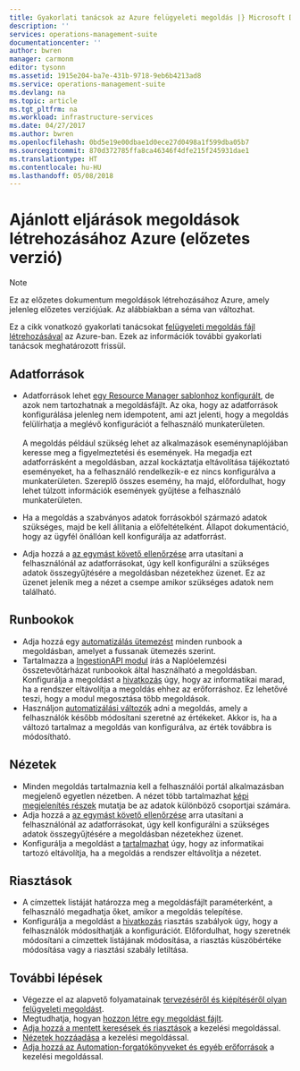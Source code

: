 ```yaml
---
title: Gyakorlati tanácsok az Azure felügyeleti megoldás |} Microsoft Docs
description: ''
services: operations-management-suite
documentationcenter: ''
author: bwren
manager: carmonm
editor: tysonn
ms.assetid: 1915e204-ba7e-431b-9718-9eb6b4213ad8
ms.service: operations-management-suite
ms.devlang: na
ms.topic: article
ms.tgt_pltfrm: na
ms.workload: infrastructure-services
ms.date: 04/27/2017
ms.author: bwren
ms.openlocfilehash: 0bd5e19e00dbae1d0ece27d0498a1f599dba05b7
ms.sourcegitcommit: 870d372785ffa8ca46346f4dfe215f245931dae1
ms.translationtype: HT
ms.contentlocale: hu-HU
ms.lasthandoff: 05/08/2018
---
```

# <a name="best-practices-for-creating-management-solutions-in-azure-preview"></a>Ajánlott eljárások megoldások létrehozásához Azure (előzetes verzió)
> [!NOTE]
> Ez az előzetes dokumentum megoldások létrehozásához Azure, amely jelenleg előzetes verziójúak. Az alábbiakban a séma van változhat.  

Ez a cikk vonatkozó gyakorlati tanácsokat [felügyeleti megoldás fájl létrehozásával](monitoring-solutions-solution-file.md) az Azure-ban.  Ezek az információk további gyakorlati tanácsok meghatározott frissül.

## <a name="data-sources"></a>Adatforrások
- Adatforrások lehet [egy Resource Manager sablonhoz konfigurált](../log-analytics/log-analytics-template-workspace-configuration.md), de azok nem tartozhatnak a megoldásfájlt.  Az oka, hogy az adatforrások konfigurálása jelenleg nem idempotent, ami azt jelenti, hogy a megoldás felülírhatja a meglévő konfigurációt a felhasználó munkaterületen.<br><br>A megoldás például szükség lehet az alkalmazások eseménynaplójában keresse meg a figyelmeztetési és események.  Ha megadja ezt adatforrásként a megoldásban, azzal kockáztatja eltávolítása tájékoztató eseményeket, ha a felhasználó rendelkezik-e ez nincs konfigurálva a munkaterületen.  Szereplő összes esemény, ha majd, előfordulhat, hogy lehet túlzott információk események gyűjtése a felhasználó munkaterületen.

- Ha a megoldás a szabványos adatok forrásokból származó adatok szükséges, majd be kell állítania a előfeltételként.  Állapot dokumentáció, hogy az ügyfél önállóan kell konfigurálja az adatforrást.  
- Adja hozzá a [az egymást követő ellenőrzése](../log-analytics/log-analytics-view-designer-tiles.md) arra utasítani a felhasználónál az adatforrásokat, úgy kell konfigurálni a szükséges adatok összegyűjtésére a megoldásban nézetekhez üzenet.  Ez az üzenet jelenik meg a nézet a csempe amikor szükséges adatok nem található.


## <a name="runbooks"></a>Runbookok
- Adja hozzá egy [automatizálás ütemezést](../automation/automation-schedules.md) minden runbook a megoldásban, amelyet a fussanak ütemezés szerint.
- Tartalmazza a [IngestionAPI modul](https://www.powershellgallery.com/packages/OMSIngestionAPI/1.5) írás a Naplóelemzési összetevőtárházat runbookok által használható a megoldásban.  Konfigurálja a megoldást a [hivatkozás](monitoring-solutions-solution-file.md#solution-resource) úgy, hogy az informatikai marad, ha a rendszer eltávolítja a megoldás ehhez az erőforráshoz.  Ez lehetővé teszi, hogy a modul megosztása több megoldások.
- Használjon [automatizálási változók](../automation/automation-schedules.md) adni a megoldás, amely a felhasználók később módosítani szeretné az értékeket.  Akkor is, ha a változó tartalmaz a megoldás van konfigurálva, az érték továbbra is módosítható.

## <a name="views"></a>Nézetek
- Minden megoldás tartalmaznia kell a felhasználói portál alkalmazásban megjelenő egyetlen nézetben.  A nézet több tartalmazhat [képi megjelenítés részek](../log-analytics/log-analytics-view-designer-parts.md) mutatja be az adatok különböző csoportjai számára.
- Adja hozzá a [az egymást követő ellenőrzése](../log-analytics/log-analytics-view-designer-tiles.md) arra utasítani a felhasználónál az adatforrásokat, úgy kell konfigurálni a szükséges adatok összegyűjtésére a megoldásban nézetekhez üzenet.
- Konfigurálja a megoldást a [tartalmazhat](monitoring-solutions-solution-file.md#solution-resource) úgy, hogy az informatikai tartozó eltávolítja, ha a megoldás a rendszer eltávolítja a nézetet.

## <a name="alerts"></a>Riasztások
- A címzettek listáját határozza meg a megoldásfájlt paraméterként, a felhasználó megadhatja őket, amikor a megoldás telepítése.
- Konfigurálja a megoldást a [hivatkozás](monitoring-solutions-solution-file.md#solution-resource) riasztás szabályok úgy, hogy a felhasználók módosíthatják a konfigurációt.  Előfordulhat, hogy szeretnék módosítani a címzettek listájának módosítása, a riasztás küszöbértéke módosítása vagy a riasztási szabály letiltása. 


## <a name="next-steps"></a>További lépések
* Végezze el az alapvető folyamatainak [tervezéséről és kiépítéséről olyan felügyeleti megoldást](monitoring-solutions-creating.md).
* Megtudhatja, hogyan [hozzon létre egy megoldást fájlt](monitoring-solutions-solution-file.md).
* [Adja hozzá a mentett keresések és riasztások](monitoring-solutions-resources-searches-alerts.md) a kezelési megoldással.
* [Nézetek hozzáadása](monitoring-solutions-resources-views.md) a kezelési megoldással.
* [Adja hozzá az Automation-forgatókönyveket és egyéb erőforrások](monitoring-solutions-resources-automation.md) a kezelési megoldással.

